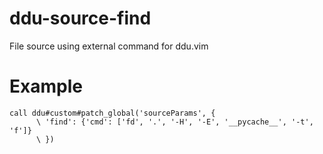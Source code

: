 # ddu-source-find
File source using external command for ddu.vim

# Example
```vim
call ddu#custom#patch_global('sourceParams', {
      \ 'find': {'cmd': ['fd', '.', '-H', '-E', '__pycache__', '-t', 'f']}
      \ })
```
